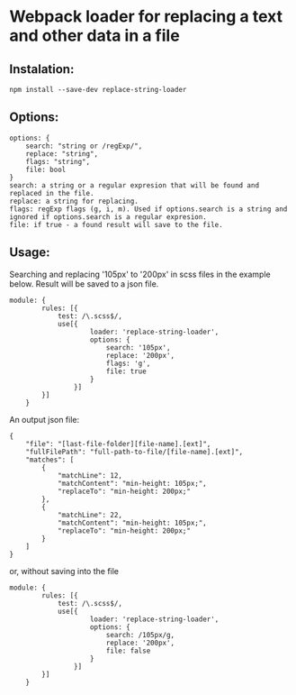 # Webpack loader for replacing a text and other data in a file
## Instalation:
```
npm install --save-dev replace-string-loader
```
## Options:
```
options: {
    search: "string or /regExp/",
    replace: "string",
    flags: "string",
    file: bool
}
search: a string or a regular expresion that will be found and replaced in the file.
replace: a string for replacing.
flags: regExp flags (g, i, m). Used if options.search is a string and ignored if options.search is a regular expresion.
file: if true - a found result will save to the file.
```
## Usage:
Searching and replacing '105px' to '200px' in scss files in the example below. 
Result will be saved to a json file.
```
module: {
        rules: [{
            test: /\.scss$/,
            use[{
                    loader: 'replace-string-loader',
                    options: {
                        search: '105px',
                        replace: '200px',
                        flags: 'g',
                        file: true
                    }
                }]
        }]
    }
```
An output json file:
```
{
    "file": "[last-file-folder][file-name].[ext]",
    "fullFilePath": "full-path-to-file/[file-name].[ext]",
    "matches": [
        {
            "matchLine": 12,
            "matchContent": "min-height: 105px;",
            "replaceTo": "min-height: 200px;"
        },
        {
            "matchLine": 22,
            "matchContent": "min-height: 105px;",
            "replaceTo": "min-height: 200px;"
        }
    ]
}
```
or, without saving into the file
```
module: {
        rules: [{
            test: /\.scss$/,
            use[{
                    loader: 'replace-string-loader',
                    options: {
                        search: /105px/g,
                        replace: '200px',
                        file: false
                    }
                }]
        }]
    }
```
